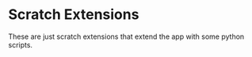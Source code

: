 # Scratch Extensions

These are just scratch extensions that extend the app with some python scripts.
